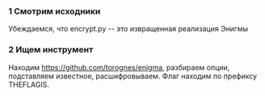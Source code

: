 ### 1 Смотрим исходники

Убеждаемся, что encrypt.py -- это извращенная реализация Энигмы

### 2 Ищем инструмент

Находим https://github.com/torognes/enigma, разбираем опции, подставляем известное, расшифровываем. Флаг находим по префиксу THEFLAGIS.
